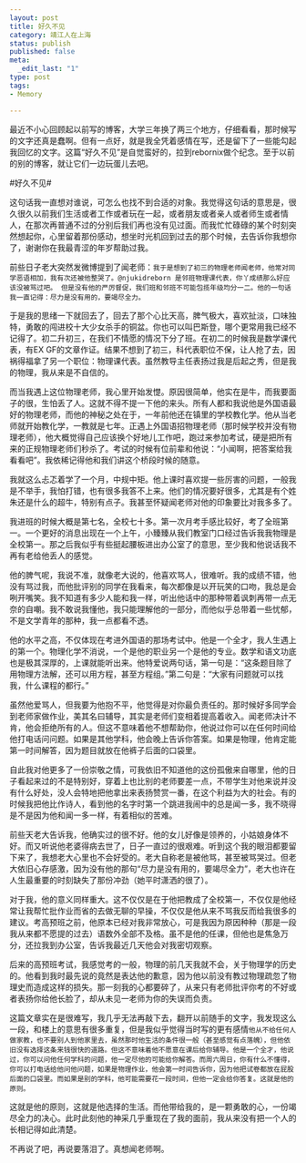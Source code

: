 ```yaml
---
layout: post
title: 好久不见
category: 靖江人在上海
status: publish
published: false
meta:
  _edit_last: "1"
type: post
tags:
- Memory

---
```


最近不小心回顾起以前写的博客，大学三年换了两三个地方，仔细看看，那时候写的文字还真是蠢啊。但有一点好，就是我全凭着感情在写，还是留下了一些能勾起我回忆的文字。这篇“好久不见”是自觉蛮好的，拉到rebornix做个纪念。至于以前的别的博客，就让它们一边玩蛋儿去吧。

#好久不见#

这句话我一直想对谁说，可怎么也找不到合适的对象。我觉得这句话的意思是，很久很久以前我们生活或者工作或者玩在一起，或者朋友或者亲人或者师生或者情人，在那次再普通不过的分别后我们再也没有见过面。而我忙忙碌碌的某个时刻突然想起你，心里留着那份感动，想坐时光机回到过去的那个时候，去告诉你我想你了，谢谢你在我最青涩的年岁帮助过我。

前些日子老大突然发微博提到了闻老师：`我于是想到了初三的物理老师闻老师，他常对同学恶语相加，我有次还被他整哭了。@njukidreborn 是邻班物理课代表，你丫成绩那么好应该没被骂过吧。 但是没有他的严厉督促，我们班和邻班不可能包揽年级均分一二。他的一句话我一直记得：尽力是没有用的，要竭尽全力。`

于是我的思绪一下就回去了，回去了那个心比天高，脾气极大，喜欢扯淡，口味独特，勇敢的闯进校十大少女杀手的铜盆。你也可以叫巴斯登，哪个更常用我已经不记得了。初二升初三，在我们不情愿的情况下分了班。在初二的时候我是数学课代表，有EX GF的文章作证。结果不想到了初三，科代表职位不保，让人抢了去，因祸得福拿了另一个职位：物理课代表。虽然教导主任表扬过我是后起之秀，但是我的物理，我从来是不自信的。

而当我遇上这位物理老师，我心里开始发憷。原因很简单，他实在是牛，而我要面子的很，生怕丢了人。这就不得不提一下他的来头。所有人都和我说他是外国语最好的物理老师，而他的神秘之处在于，一年前他还在镇里的学校教化学。他从当老师就开始教化学，一教就是七年。正遇上外国语招物理老师（那时候学校并没有物理老师），他大概觉得自己应该换个好地儿工作吧，跑过来参加考试，硬是把所有来的正规物理老师们秒杀了。考试的时候有位前辈和他说：“小闻啊，把答案给我看看吧”。我依稀记得他和我们讲这个桥段时候的随意。

我就这么忐忑着学了一个月，中规中矩。他上课时喜欢提一些厉害的问题，一般我是不举手，我怕打错，也有很多我答不上来。他们的情况要好很多，尤其是有个姓朱还是什么的超牛，特别有点子。我甚至怀疑闻老师对他的印象要比对我多多了。

我进班的时候大概是第七名，全校七十多。第一次月考手感比较好，考了全班第一。一个更好的消息出现在一个上午，小臻臻从我们教室门口经过告诉我我物理是全校第一。那之后我似乎有些挺起腰板进出办公室了的意思，至少我和他说话我不再有老给他丢人的感觉。

他的脾气呢，我说不准，就像老大说的，他喜欢骂人，很难听。我的成绩不错，他没有骂过我，而他批评别的同学在我看来，每次都像是以开玩笑的口吻，我总是会咧开嘴笑。我不知道有多少人能和我一样，听出他话中的那种带着讽刺再带一点无奈的自嘲。我不敢说我懂他，我只能理解他的一部分，而他似乎总带着一些忧郁，不是文学青年的那种，我一点都看不透。

他的水平之高，不仅体现在考进外国语的那场考试中。他是一个全才，我人生遇上的第一个。物理化学不消说，一个是他的职业另一个是他的专业。数学和语文功底也是极其深厚的，上课就能听出来。他特爱说两句话，第一句是：“这条题目除了用物理方法解，还可以用方程，甚至方程组。”第二句是：“大家有问题就可以找我，什么课程的都行。”

虽然他爱骂人，但我要为他抱不平，他觉得是对你最负责任的。那时候好多同学会到老师家做作业，美其名曰辅导，其实是老师们变相着提高着收入。闻老师决计不肯，他会拒绝所有的人。但这不意味着他不想帮助你，他说过你可以在任何时间给他打电话问问题。如果是其他学科，他会晚上告诉你答案。如果是物理，他肯定能第一时间解答，因为题目就放在他裤子后面的口袋里。

自此我对他更多了一份崇敬之情，可我依旧不知道他的这份孤傲来自哪里，他的日子看起来过的不是特别好，穿着上也比别的老师要差一点，不带学生对他来说并没有什么好处，没人会特地把他拿出来表扬赞赏一番，在这个利益为大的社会。有的时候我把他比作诗人，看到他的名字时第一个跳进我闹中的总是闻一多，我不晓得是不是因为他和闻一多一样，有着相似的苦难。

前些天老大告诉我，他确实过的很不好。他的女儿好像是领养的，小姑娘身体不好。而又听说他老婆得病去世了，日子一直过的很艰难。听到这个我的眼泪都要留下来了，我想老大心里也不会好受的。老大自称老是被他骂，甚至被骂哭过。但老大依旧心存感激，因为没有他的那句“尽力是没有用的，要竭尽全力”，老大也许在人生最重要的时刻缺失了那份冲劲（她平时潇洒的很了）。

对于我，他的意义同样重大。这不仅仅是在于他把教成了全校第一，不仅仅是他经常让我帮忙批作业而省的去做无聊的早操，不仅仅是他从来不骂我反而给我很多的建议。考高预班之前，他原本已经对我非常放心，可是我因为原因种种（那是一段我从来都不愿提的过去）语数外全部不及格。虽不是他的任课，但他也是焦急万分，还拉我到办公室，告诉我最近几天他会对我密切观察。

后来的高预班考试，我感觉考的一般，物理的前几天我就不会，关于物理学的历史的。他看到我时最先说的竟然是表达他的歉意，因为他以前没有教过物理疏忽了物理史而造成这样的损失。那一刻我的心都要碎了，从来只有老师批评你考的不好或者表扬你给他长脸了，却从未见一老师为你的失误而负责。

这篇文章实在是很难写，我几乎无法再敲下去，翻开以前随手的文字，我发现这么一段，和楼上的意思有很多重复，但是我似乎觉得当时写的更有感情`他从不给任何人做家教，也不要别人到他家里去，虽然那时他生活的条件很一般（甚至感觉有点落魄），但他依旧没有选择这条来钱很快的道路。但这不意味着他不愿意在课后给你辅导。他是一个全才，他说过，你可以问他任何学科的问题，他一定尽他的可能给你解答。而周六周日，你有什么不懂得，你可以打电话给他问他问题，如果是物理作业，他会第一时间告诉你，因为他把试卷都放在屁股后面的口袋里。而如果是别的学科，他可能需要花一段时间，但他一定会给你答复。这就是他的原则。`

这就是他的原则，这就是他选择的生活。而他带给我的，是一颗勇敢的心，一份竭尽全力的决心。此时此刻他的神采几乎重现在了我的面前，我从来没有把一个人的长相记得如此清楚。

不再说了吧，再说要落泪了。真想闻老师啊。
